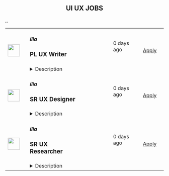 <div align="center"><h2>UI UX JOBS</h2></div><table><tr>
                <td width="100" height="100" rowspan="2">
                    <img src="https://avatars.githubusercontent.com/u/35933823?s=200&v=4" width="38px" height="auto">
                </td>
                <td width="300">
                    <h5>ília</h5>
                    <h3>PL UX Writer</h3>
                </td>
                <td width="300">
                    <code></code>
                </td>
                <td width="200">
                <text>0 days ago</text>
                </td>
                <td width="100" rowspan="2">
                <a href="https://job-boards.greenhouse.io/ilia/jobs/5462197004" align="right" target="_blank">Apply</a>
                </td>
            </tr>
            <tr>
                <td colspan="3">
                <details><summary>Description</summary>
                &lt;p&gt;Aqui na ília nossas vagas estão sempre abertas para todas as pessoas e não se restringem quanto a gênero, etnia, orientação sexual, fatores sociais, condições físicas ou intelectuais (PCD) etc. Incentivamos a candidatura de integrantes de todos os grupos minoritários!&lt;/p&gt;
&lt;h3&gt;Sobre a ília&lt;/h3&gt;
&lt;p&gt;Somos especialistas em tecnologia, dados e design, impulsionando a transformação digital de grandes players do mercado há mais de 10 anos, nos setores financeiro, seguros e mobilidade. Com mais de 450 profissionais, estamos presentes no Brasil e Europa, atendendo aos mercados da América Latina, Europa e América do Norte, desenvolvendo produtos digitais de alta qualidade e com foco em resultados de negócios. Somos uma equipe inovadora, criativa e apaixonada por tecnologia.&amp;nbsp;&lt;/p&gt;
&lt;p&gt;Certificada pelo 5° ano consecutivo como Great Place to work aqui na ília acreditamos que pessoas mudam o mundo, e investimos nelas. Nossas awesome deliveries são feitas de pessoas para pessoas, afinal awesome people make awesome deliveries!&amp;nbsp;&lt;/p&gt;
&lt;p&gt;#Vempraília!&lt;/p&gt;
&lt;h3&gt;Sobre a vaga:&lt;/h3&gt;
&lt;ul&gt;
&lt;li&gt;Interagir com o time de Design para criar e otimizar conteúdos claros e concisos, que ajudem usuários a navegar em nossos canais no contexto dos produtos e da companhia;&lt;/li&gt;
&lt;li&gt;Projetar uma experiência escrita fluida, criando consistência e storytelling ao longo da jornada do usuário dentro de nossos produtos, garantindo uma linguagem de produto clara e consistente;&lt;/li&gt;
&lt;li&gt;Analisar dados que demonstrem os objetivos do usuário em nossas plataformas para melhorar o conteúdo existente e antecipar necessidades futuras;&lt;/li&gt;
&lt;li&gt;Utilizar dados qualitativos e quantitativos, bem como as principais métricas de negócios para medir o impacto do seu trabalho e transformar insights em novas iterações;&lt;/li&gt;
&lt;li&gt;Colaborar com outros UX Writers para garantir que as mensagens estejam alinhadas em todos os pontos de contato, de acordo com nossas diretrizes e guidelines;&lt;/li&gt;
&lt;li&gt;Atuar ao lado de UX Writers, Product Designers, UX Researchers e Product Owners para desenvolver e executar a estratégia de negócios por meio de sua escrita;&lt;/li&gt;
&lt;li&gt;Conduzir a revisão e aprovação de todo o conteúdo de UX, estabelecendo fortes relacionamentos com stakeholders nas áreas Jurídica, de Marketing e Operações;&lt;/li&gt;
&lt;li&gt;Colaborar na produção de questionários e roteiros para pesquisas com usuários, vocabulário controlado a partir das entrevistas e quaisquer outras atividades necessárias para a produção dos textos;&lt;/li&gt;
&lt;li&gt;Buscar proativamente oportunidades de melhoria, interagindo com as equipes para encontrar soluções;&lt;/li&gt;
&lt;li&gt;Advogar pela cultura de feedback visando melhorar o desempenho do nosso conteúdo e a experiência do cliente;&lt;/li&gt;
&lt;li&gt;Documentar padrões e styleguides, colaborando regularmente com os times de Design na adoção das melhores práticas em diversos tipos de conteúdo;&lt;/li&gt;
&lt;li&gt;Contribuir com a comunidade de Design da empresa, absorvendo e compartilhando conhecimentos;&lt;/li&gt;
&lt;li&gt;Participar das cerimônias e ritos de Design, compartilhando trabalhos e fornecendo feedbacks construtivos sobre os desafios em oferecer as melhores experiências.&lt;/li&gt;
&lt;/ul&gt;
&lt;h3&gt;Requisitos:&lt;/h3&gt;
&lt;ul&gt;
&lt;li&gt;Experiência atuando junto a produtos digitais;&lt;/li&gt;
&lt;li&gt;Domínio da língua portuguesa;&lt;/li&gt;
&lt;li&gt;Ótima comunicação e apresentações convincentes para disseminar cultura a todos os níveis dentro de uma organização;&lt;/li&gt;
&lt;li&gt;Conhecimento prático dos processos e princípios de UX;&lt;/li&gt;
&lt;li&gt;Advogar fortemente pela marca com diversas equipes para atingir os objetivos de negócios;&lt;/li&gt;
&lt;li&gt;Proatividade em identificar problemas e atuar nas oportunidades para melhorar a qualidade e velocidade das entregas;&lt;/li&gt;
&lt;li&gt;Ótima abordagem organizacional, com domínio dos projetos cross e report de seus status;&lt;/li&gt;
&lt;li&gt;Precisão e atenção aos detalhes nas entregas de conteúdo e guidelines.&lt;/li&gt;
&lt;/ul&gt;
&lt;h3&gt;&lt;strong&gt;Benefícios e Incentivos:&lt;/strong&gt;&lt;/h3&gt;
&lt;p&gt;Nossa contratação é CLT- 40h semanais com jornada flexível, sendo executada 100% de forma remota. Os benefícios da ília são pensados para proporcionar uma experiência AWESOME para cada ílian, abaixo você encontra os benefícios de forma resumida. #vempraília&lt;/p&gt;
&lt;p&gt;&lt;em&gt;Para Saúde e bem-estar:&lt;/em&gt;&lt;/p&gt;
&lt;ul&gt;
&lt;li&gt;Plano de Saúde e Odontológico SulAmérica extensivo a dependentes;&lt;/li&gt;
&lt;li&gt;Vale Alimentação/Refeição em cartão flexível Picpay benefícios&amp;nbsp;&lt;/li&gt;
&lt;li&gt;Seguro de Vida;&lt;/li&gt;
&lt;li&gt;Auxílio Home-Office em cartão flexível Picpay benefícios;&lt;/li&gt;
&lt;li&gt;Wellhub (Gympass)&lt;/li&gt;
&lt;li&gt;TotalPass&lt;/li&gt;
&lt;/ul&gt;
&lt;p&gt;&lt;em&gt;Para o seu Desenvolvimento:&lt;/em&gt;&lt;/p&gt;
&lt;ul&gt;
&lt;li&gt;ília University: Universidade Corporativa com mais de 20 mil cursos disponíveis para desenvolvimento pessoal e profissional;&lt;/li&gt;
&lt;li&gt;Language Academy: Escola de idiomas para ílians;&lt;/li&gt;
&lt;li&gt;í-talks e Chapter: Momentos e cerimônias em que o time compartilha práticas, estudos, projetos e ideias. Nas chapters ainda se reúnem pessoas com skills similares para compartilhamento de ideias, práticas e experiências;&lt;/li&gt;
&lt;/ul&gt;
&lt;p&gt;&lt;em&gt;Gostamos de ir além no cuidado com as nossas pessoas, então dispomos também de alguns benefícios não convencionais:&amp;nbsp;&lt;/em&gt;&lt;/p&gt;
&lt;ul&gt;
&lt;li&gt;Plano de Saúde PET- Guapeco&amp;nbsp;&lt;/li&gt;
&lt;li&gt;BYOD- Alugamos o seu notebook pessoal te pagando um valor mensal para que você o use, mas disponibilizamos também máquinas de trabalho para ílians. Você quem decide!&lt;/li&gt;
&lt;li&gt;Seu Niver, seu bolo!&lt;/li&gt;
&lt;li&gt;Seu Networking Vale Prêmio- Programa de premiação a indicação de novos funcionários.&lt;/li&gt;
&lt;/ul&gt;
                </details>
                </td>
            </tr>,<tr>
                <td width="100" height="100" rowspan="2">
                    <img src="https://avatars.githubusercontent.com/u/35933823?s=200&v=4" width="38px" height="auto">
                </td>
                <td width="300">
                    <h5>ília</h5>
                    <h3>SR UX Designer </h3>
                </td>
                <td width="300">
                    <code></code>
                </td>
                <td width="200">
                <text>0 days ago</text>
                </td>
                <td width="100" rowspan="2">
                <a href="https://job-boards.greenhouse.io/ilia/jobs/5473192004" align="right" target="_blank">Apply</a>
                </td>
            </tr>
            <tr>
                <td colspan="3">
                <details><summary>Description</summary>
                &lt;p&gt;Aqui na ília nossas vagas estão sempre abertas para todas as pessoas e não se restringem quanto a gênero, etnia, orientação sexual, fatores sociais, condições físicas ou intelectuais (PCD) etc. Incentivamos a candidatura de integrantes de todos os grupos minoritários!&lt;/p&gt;
&lt;h3&gt;&lt;strong&gt;Sobre a ília&lt;/strong&gt;&lt;/h3&gt;
&lt;p&gt;Somos especialistas em tecnologia, dados e design, impulsionando a transformação digital de grandes players do mercado há mais de 10 anos, nos setores financeiro, seguros e mobilidade. Com mais de 450 profissionais, estamos presentes no Brasil e Europa, atendendo aos mercados da América Latina, Europa e América do Norte, desenvolvendo produtos digitais de alta qualidade e com foco em resultados de negócios. Somos uma equipe inovadora, criativa e apaixonada por tecnologia.&amp;nbsp;&lt;/p&gt;
&lt;p&gt;Certificada pelo 5° ano consecutivo como Great Place to work aqui na ília acreditamos que pessoas mudam o mundo, e investimos nelas. Nossas awesome deliveries são feitas de pessoas para pessoas, afinal awesome people make awesome deliveries!&amp;nbsp;&lt;/p&gt;
&lt;p&gt;#Vempraília!&lt;/p&gt;
&lt;h3&gt;&lt;strong&gt;Sobre a vaga:&lt;/strong&gt;&lt;/h3&gt;
&lt;p&gt;Estamos em busca de um&amp;nbsp;&lt;strong&gt;UX Designer Sr.&lt;/strong&gt; talentoso e experiente para ajudar &amp;nbsp;na evolução do nosso Design System. O candidato ideal terá um histórico comprovado na construção e implementação de Design Systems eficazes, além de uma forte capacidade de colaboração com equipes multidisciplinares. Será responsável por criar diretrizes, componentes e padrões que garantam a consistência e a excelência na experiência do usuário em todos os nossos produtos digitais.&lt;/p&gt;
&lt;h3&gt;Responsabilidades:&amp;nbsp;&lt;/h3&gt;
&lt;ul&gt;
&lt;li&gt;Colaborar com a evolução e manutenção do nosso Design System, garantindo que ele atenda às necessidades de todos os produtos.&lt;/li&gt;
&lt;li&gt;Colaborar com equipes de produto, desenvolvimento e marketing para integrar componentes do Design System em novas soluções e atualizações.&lt;/li&gt;
&lt;li&gt;Criar, documentar e manter componentes reutilizáveis, padrões de design e diretrizes de estilo.&lt;/li&gt;
&lt;li&gt;Elaborar documentações detalhadas e acessíveis do Design System, garantindo que todos os stakeholders possam utilizá-lo de forma eficaz.&lt;/li&gt;
&lt;li&gt;Conduzir workshops e sessões de co-design para envolver as partes interessadas e coletar feedback sobre o Design System.&lt;/li&gt;
&lt;li&gt;Realizar treinamentos para equipes sobre como utilizar o Design System, promovendo uma cultura de design consistente dentro da organização.&lt;/li&gt;
&lt;li&gt;Realizar pesquisas de usuário e testes de usabilidade para validar e otimizar componentes e diretrizes existentes.&lt;/li&gt;
&lt;li&gt;Ficar atualizado sobre as melhores práticas de design e tendências do setor para garantir que nosso Design System permaneça relevante e inovador.&lt;/li&gt;
&lt;/ul&gt;
&lt;h3&gt;&lt;strong&gt;Requisitos:&amp;nbsp;&lt;/strong&gt;&lt;/h3&gt;
&lt;ul&gt;
&lt;li&gt;Graduação em Design Gráfico, Design de Interação, Design de Produto ou área relacionada.&lt;/li&gt;
&lt;li&gt;Mínimo de 5 anos de experiência em UX Design, e pelo menos 2 anos com foco específico em Design Systems.&lt;/li&gt;
&lt;li&gt;Experiência prática na construção ou evolução de um Design System em projetos anteriores.&lt;/li&gt;
&lt;li&gt;Sólido conhecimento em ferramentas de design (ex: Figma, Sketch, Adobe XD) e prototipagem.&lt;/li&gt;
&lt;li&gt;Habilidades de comunicação excepcionais, com a capacidade de explicar conceitos de design de forma clara e envolvente.&lt;/li&gt;
&lt;li&gt;Habilidade de escrita e capacidade de síntese, essencial para a criação de documentações e diretrizes.&lt;/li&gt;
&lt;li&gt;Capacidade de trabalhar de forma colaborativa em um ambiente dinâmico e ágil.&lt;/li&gt;
&lt;/ul&gt;
&lt;h3&gt;Diferenciais:&amp;nbsp;&lt;/h3&gt;
&lt;ul&gt;
&lt;li&gt;Experiência com desenvolvimento front-end ou conhecimento de tecnologias (Android, IOS, React e Flutter)&lt;/li&gt;
&lt;li&gt;Familiaridade com metodologias ágeis e práticas de design centradas no usuário.&lt;/li&gt;
&lt;li&gt;Contribuições para comunidades de design ou publicações relacionadas ao Design System.&lt;/li&gt;
&lt;/ul&gt;
&lt;h3&gt;&lt;strong&gt;Benefícios e Incentivos:&lt;/strong&gt;&lt;/h3&gt;
&lt;p&gt;Nossa contratação é CLT- 40h semanais com jornada flexível, sendo executada 100% de forma remota. Os benefícios da ília são pensados para proporcionar uma experiência AWESOME para cada ílian, abaixo você encontra os benefícios de forma resumida. #vempraília&lt;/p&gt;
&lt;p&gt;&lt;em&gt;Para Saúde e bem-estar:&lt;/em&gt;&lt;/p&gt;
&lt;ul&gt;
&lt;li&gt;Plano de Saúde e Odontológico SulAmérica extensivo a dependentes;&lt;/li&gt;
&lt;li&gt;Vale Alimentação/Refeição em cartão fléxivel Picpay benefícios&amp;nbsp;&lt;/li&gt;
&lt;li&gt;Seguro de Vida;&lt;/li&gt;
&lt;li&gt;Auxílio Home-Office em cartão fléxivel Picpay benefícios;&lt;/li&gt;
&lt;li&gt;Wellhub (Gympass)&lt;/li&gt;
&lt;li&gt;TotalPass&lt;/li&gt;
&lt;/ul&gt;
&lt;p&gt;&lt;em&gt;Para o seu Desenvolvimento:&lt;/em&gt;&lt;/p&gt;
&lt;ul&gt;
&lt;li&gt;ília University: Universidade Corporativa com mais de 20 mil cursos disponíveis para desenvolvimento pessoal e profissional;&lt;/li&gt;
&lt;li&gt;Language Academy: Escola de idiomas para ílians;&lt;/li&gt;
&lt;li&gt;í-talks e Chapter: Momentos e cerimônias em que o time compartilha práticas, estudos, projetos e ideias. Nas chapters ainda se reúnem pessoas com skills similares para compartilhamento de ideias, práticas e experiências;&lt;/li&gt;
&lt;/ul&gt;
&lt;p&gt;&lt;em&gt;Gostamos de ir além no cuidado com as nossas pessoas, então dispomos também de alguns benefícios não convencionais:&amp;nbsp;&lt;/em&gt;&lt;/p&gt;
&lt;ul&gt;
&lt;li&gt;Plano de Saúde PET- Guapeco&amp;nbsp;&lt;/li&gt;
&lt;li&gt;BYOD- Alugamos o seu notebook pessoal te pagando um valor mensal para que você o use, mas disponibilizamos também máquinas de trabalho para ílians. Você quem decide!&lt;/li&gt;
&lt;li&gt;Seu Niver, seu bolo!&lt;/li&gt;
&lt;li&gt;Seu Networking Vale Prêmio- Programa de premiação a indicação de novos funcionários.&lt;/li&gt;
&lt;/ul&gt;
                </details>
                </td>
            </tr>,<tr>
                <td width="100" height="100" rowspan="2">
                    <img src="https://avatars.githubusercontent.com/u/35933823?s=200&v=4" width="38px" height="auto">
                </td>
                <td width="300">
                    <h5>ília</h5>
                    <h3>SR UX Researcher </h3>
                </td>
                <td width="300">
                    <code></code>
                </td>
                <td width="200">
                <text>0 days ago</text>
                </td>
                <td width="100" rowspan="2">
                <a href="https://job-boards.greenhouse.io/ilia/jobs/5473185004" align="right" target="_blank">Apply</a>
                </td>
            </tr>
            <tr>
                <td colspan="3">
                <details><summary>Description</summary>
                &lt;p&gt;Aqui na ília nossas vagas estão sempre abertas para todas as pessoas e não se restringem quanto a gênero, etnia, orientação sexual, fatores sociais, condições físicas ou intelectuais (PCD) etc. Incentivamos a candidatura de integrantes de todos os grupos minoritários!&lt;/p&gt;
&lt;h3&gt;&lt;strong&gt;Sobre a ília&lt;/strong&gt;&lt;/h3&gt;
&lt;p&gt;Somos especialistas em tecnologia, dados e design, impulsionando a transformação digital de grandes players do mercado há mais de 10 anos, nos setores financeiro, seguros e mobilidade. Com mais de 450 profissionais, estamos presentes no Brasil e Europa, atendendo aos mercados da América Latina, Europa e América do Norte, desenvolvendo produtos digitais de alta qualidade e com foco em resultados de negócios. Somos uma equipe inovadora, criativa e apaixonada por tecnologia.&amp;nbsp;&lt;/p&gt;
&lt;p&gt;Certificada pelo 5° ano consecutivo como Great Place to work aqui na ília acreditamos que pessoas mudam o mundo, e investimos nelas. Nossas awesome deliveries são feitas de pessoas para pessoas, afinal awesome people make awesome deliveries!&amp;nbsp;&lt;/p&gt;
&lt;p&gt;#Vempraília!&lt;/p&gt;
&lt;h3&gt;&lt;strong&gt;Sobre a vaga:&lt;/strong&gt;&lt;/h3&gt;
&lt;ul&gt;
&lt;li&gt;Estamos em busca de um&amp;nbsp;&lt;strong&gt;UX Researcher Sr.&lt;/strong&gt; altamente qualificado para se juntar à nossa equipe. O candidato ideal terá uma vasta experiência em design de serviços e desenvolvimento de produtos digitais, com um forte conhecimento dos mercados financeiros. Será responsável por conduzir pesquisas profundas que informarão o design e o desenvolvimento de soluções inovadoras para nossos clientes.&lt;/li&gt;
&lt;/ul&gt;
&lt;h3&gt;Responsabilidades:&amp;nbsp;&lt;/h3&gt;
&lt;ul&gt;
&lt;li&gt;Conduzir pesquisas qualitativas e quantitativas para entender as necessidades e comportamentos dos usuários.&lt;/li&gt;
&lt;li&gt;Planejar e executar estudos de usabilidade, entrevistas, testes A/B e outros métodos de pesquisa em design.&lt;/li&gt;
&lt;li&gt;Colaborar com equipes de design, produto e desenvolvimento para garantir que as descobertas de pesquisa sejam integradas ao processo de design.&lt;/li&gt;
&lt;li&gt;Analisar dados de pesquisa e apresentar resultados de forma clara e convincente para stakeholders.&lt;/li&gt;
&lt;li&gt;Desenvolver e atualizar personas, jornadas do usuário e outros artefatos de pesquisa que ajudem a guiar o design de serviços.&lt;/li&gt;
&lt;li&gt;Manter-se atualizado com as tendências do mercado financeiro e melhores práticas em pesquisa de UX.&lt;/li&gt;
&lt;/ul&gt;
&lt;h3&gt;&lt;strong&gt;Requisitos:&amp;nbsp;&lt;/strong&gt;&lt;/h3&gt;
&lt;ul&gt;
&lt;li&gt;Graduação em Design, Psicologia, Antropologia, Pesquisa de Mercado ou área relacionada.&lt;/li&gt;
&lt;li&gt;Mínimo de 5 anos de experiência em UX Research, com foco em design de serviços e produtos digitais.&lt;/li&gt;
&lt;li&gt;Experiência comprovada em mercados financeiros e compreensão das necessidades dos usuários nesse setor.&lt;/li&gt;
&lt;li&gt;Conhecimento sólido em métodos e técnicas de pesquisa em design, incluindo pesquisa qualitativa e quantitativa.&lt;/li&gt;
&lt;li&gt;Habilidades de comunicação excepcionais, tanto escritas quanto verbais.&lt;/li&gt;
&lt;li&gt;Capacidade de trabalhar de forma colaborativa em um ambiente dinâmico e ágil.&lt;/li&gt;
&lt;/ul&gt;
&lt;h3&gt;&lt;strong&gt;Benefícios e Incentivos:&lt;/strong&gt;&lt;/h3&gt;
&lt;p&gt;Nossa contratação é CLT- 40h semanais com jornada flexível, sendo executada 100% de forma remota. Os benefícios da ília são pensados para proporcionar uma experiência AWESOME para cada ílian, abaixo você encontra os benefícios de forma resumida. #vempraília&lt;/p&gt;
&lt;p&gt;&lt;em&gt;Para Saúde e bem-estar:&lt;/em&gt;&lt;/p&gt;
&lt;ul&gt;
&lt;li&gt;Plano de Saúde e Odontológico SulAmérica extensivo a dependentes;&lt;/li&gt;
&lt;li&gt;Vale Alimentação/Refeição em cartão fléxivel Picpay benefícios&amp;nbsp;&lt;/li&gt;
&lt;li&gt;Seguro de Vida;&lt;/li&gt;
&lt;li&gt;Auxílio Home-Office em cartão fléxivel Picpay benefícios;&lt;/li&gt;
&lt;li&gt;Wellhub (Gympass)&lt;/li&gt;
&lt;li&gt;TotalPass&lt;/li&gt;
&lt;/ul&gt;
&lt;p&gt;&lt;em&gt;Para o seu Desenvolvimento:&lt;/em&gt;&lt;/p&gt;
&lt;ul&gt;
&lt;li&gt;ília University: Universidade Corporativa com mais de 20 mil cursos disponíveis para desenvolvimento pessoal e profissional;&lt;/li&gt;
&lt;li&gt;Language Academy: Escola de idiomas para ílians;&lt;/li&gt;
&lt;li&gt;í-talks e Chapter: Momentos e cerimônias em que o time compartilha práticas, estudos, projetos e ideias. Nas chapters ainda se reúnem pessoas com skills similares para compartilhamento de ideias, práticas e experiências;&lt;/li&gt;
&lt;/ul&gt;
&lt;p&gt;&lt;em&gt;Gostamos de ir além no cuidado com as nossas pessoas, então dispomos também de alguns benefícios não convencionais:&amp;nbsp;&lt;/em&gt;&lt;/p&gt;
&lt;ul&gt;
&lt;li&gt;Plano de Saúde PET- Guapeco&amp;nbsp;&lt;/li&gt;
&lt;li&gt;BYOD- Alugamos o seu notebook pessoal te pagando um valor mensal para que você o use, mas disponibilizamos também máquinas de trabalho para ílians. Você quem decide!&lt;/li&gt;
&lt;li&gt;Seu Niver, seu bolo!&lt;/li&gt;
&lt;li&gt;Seu Networking Vale Prêmio- Programa de premiação a indicação de novos funcionários.&lt;/li&gt;
&lt;/ul&gt;
                </details>
                </td>
            </tr></table>